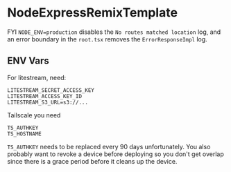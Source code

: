 # NodeExpressRemixTemplate

FYI `NODE_ENV=production` disables the `No routes matched location` log, and an error boundary in the `root.tsx` removes the `ErrorResponseImpl` log.

## ENV Vars

For litestream, need:

```
LITESTREAM_SECRET_ACCESS_KEY
LITESTREAM_ACCESS_KEY_ID
LITESTREAM_S3_URL=s3://...
```

Tailscale you need

```
TS_AUTHKEY
TS_HOSTNAME
```

`TS_AUTHKEY` needs to be replaced every 90 days unfortunately. You also probably want to revoke a device before deploying so you don't get overlap since there is a grace period before it cleans up the device.
